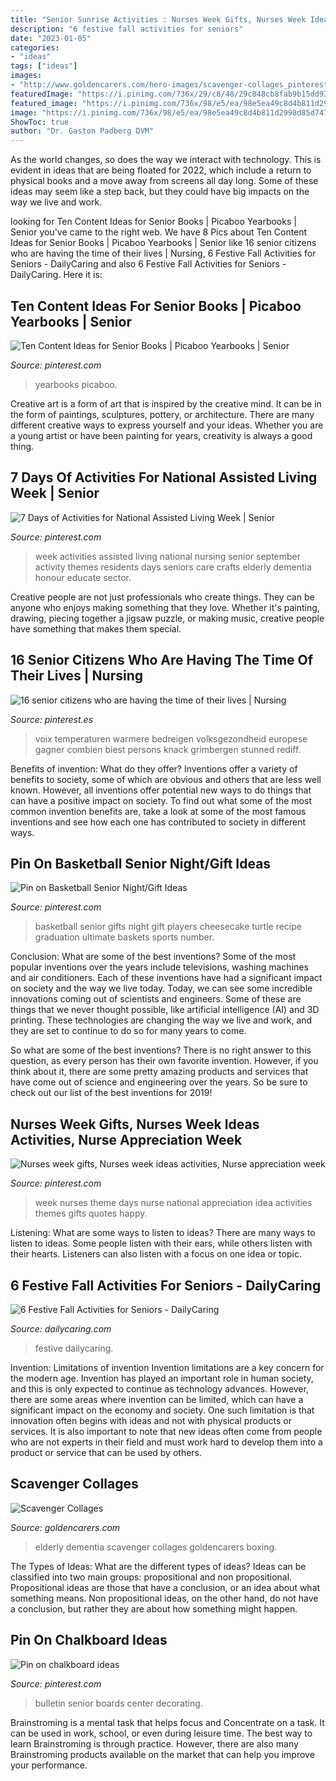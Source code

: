 ```yaml
---
title: "Senior Sunrise Activities : Nurses Week Gifts, Nurses Week Ideas Activities, Nurse Appreciation Week"
description: "6 festive fall activities for seniors"
date: "2023-01-05"
categories:
- "ideas"
tags: ["ideas"]
images:
- "http://www.goldencarers.com/hero-images/scavenger-collages_pinterest.jpg"
featuredImage: "https://i.pinimg.com/736x/29/c8/48/29c848cb8fab9b15dd937bb421bd88ed--elderly-person-heat-waves.jpg"
featured_image: "https://i.pinimg.com/736x/98/e5/ea/98e5ea49c8d4b811d2998d85d747f205.jpg"
image: "https://i.pinimg.com/736x/98/e5/ea/98e5ea49c8d4b811d2998d85d747f205.jpg"
ShowToc: true
author: "Dr. Gaston Padberg DVM"
---
```



As the world changes, so does the way we interact with technology. This is evident in ideas that are being floated for 2022, which include a return to physical books and a move away from screens all day long. Some of these ideas may seem like a step back, but they could have big impacts on the way we live and work.

	

		
looking for Ten Content Ideas for Senior Books | Picaboo Yearbooks | Senior you've came to the right web. We have 8 Pics about Ten Content Ideas for Senior Books | Picaboo Yearbooks | Senior like 16 senior citizens who are having the time of their lives | Nursing, 6 Festive Fall Activities for Seniors - DailyCaring and also 6 Festive Fall Activities for Seniors - DailyCaring. Here it is:
		
    
## Ten Content Ideas For Senior Books | Picaboo Yearbooks | Senior

<img loading=lazy src="https://i.pinimg.com/736x/09/d7/fc/09d7fc77779c6a5883097ca2f18a1a9f.jpg" onerror="this.onerror=null;this.src='https://tse2.mm.bing.net/th?id=OIP.XuVp4Za1rLjZx0zQhiysgAHaHa&amp;pid=15.1';" alt="Ten Content Ideas for Senior Books | Picaboo Yearbooks | Senior">

_Source: pinterest.com_

>yearbooks picaboo. 

	

Creative art is a form of art that is inspired by the creative mind. It can be in the form of paintings, sculptures, pottery, or architecture. There are many different creative ways to express yourself and your ideas. Whether you are a young artist or have been painting for years, creativity is always a good thing.

    
## 7 Days Of Activities For National Assisted Living Week | Senior

<img loading=lazy src="https://i.pinimg.com/736x/5f/40/71/5f4071188b0623d5de2c155b10076589.jpg" onerror="this.onerror=null;this.src='https://tse3.mm.bing.net/th?id=OIP.KM4D3GiVoG6X3pYue3GXhAHaKM&amp;pid=15.1';" alt="7 Days of Activities for National Assisted Living Week | Senior">

_Source: pinterest.com_

>week activities assisted living national nursing senior september activity themes residents days seniors care crafts elderly dementia honour educate sector. 

	

Creative people are not just professionals who create things. They can be anyone who enjoys making something that they love. Whether it's painting, drawing, piecing together a jigsaw puzzle, or making music, creative people have something that makes them special.

    
## 16 Senior Citizens Who Are Having The Time Of Their Lives | Nursing

<img loading=lazy src="https://i.pinimg.com/736x/29/c8/48/29c848cb8fab9b15dd937bb421bd88ed--elderly-person-heat-waves.jpg" onerror="this.onerror=null;this.src='https://tse3.mm.bing.net/th?id=OIP.jKBGkaLPEn_6X8VZWPxOfwHaFT&amp;pid=15.1';" alt="16 senior citizens who are having the time of their lives | Nursing">

_Source: pinterest.es_

>voix temperaturen warmere bedreigen volksgezondheid europese gagner combien biest persons knack grimbergen stunned rediff. 

	

Benefits of invention: What do they offer?
Inventions offer a variety of benefits to society, some of which are obvious and others that are less well known. However, all inventions offer potential new ways to do things that can have a positive impact on society. To find out what some of the most common invention benefits are, take a look at some of the most famous inventions and see how each one has contributed to society in different ways.

    
## Pin On Basketball Senior Night/Gift Ideas

<img loading=lazy src="https://i.pinimg.com/736x/0b/d6/d7/0bd6d71025c9aa9c115c06f8a07c5af7--basketball.jpg" onerror="this.onerror=null;this.src='https://tse2.mm.bing.net/th?id=OIP.krHCk8hYo4y-6o1XO5OwdQHaJ3&amp;pid=15.1';" alt="Pin on Basketball Senior Night/Gift Ideas">

_Source: pinterest.com_

>basketball senior gifts night gift players cheesecake turtle recipe graduation ultimate baskets sports number. 

	

Conclusion: What are some of the best inventions?
Some of the most popular inventions over the years include televisions, washing machines and air conditioners. Each of these inventions have had a significant impact on society and the way we live today. 
Today, we can see some incredible innovations coming out of scientists and engineers. Some of these are things that we never thought possible, like artificial intelligence (AI) and 3D printing. These technologies are changing the way we live and work, and they are set to continue to do so for many years to come. 

So what are some of the best inventions? There is no right answer to this question, as every person has their own favorite invention. However, if you think about it, there are some pretty amazing products and services that have come out of science and engineering over the years. So be sure to check out our list of the best inventions for 2019!

    
## Nurses Week Gifts, Nurses Week Ideas Activities, Nurse Appreciation Week

<img loading=lazy src="https://i.pinimg.com/736x/98/e5/ea/98e5ea49c8d4b811d2998d85d747f205.jpg" onerror="this.onerror=null;this.src='https://tse4.mm.bing.net/th?id=OIP.gfh4L2adlT49rJK_7CyVIgHaNK&amp;pid=15.1';" alt="Nurses week gifts, Nurses week ideas activities, Nurse appreciation week">

_Source: pinterest.com_

>week nurses theme days nurse national appreciation idea activities themes gifts quotes happy. 

	

Listening: What are some ways to listen to ideas?
There are many ways to listen to ideas. Some people listen with their ears, while others listen with their hearts. Listeners can also listen with a focus on one idea or topic.

    
## 6 Festive Fall Activities For Seniors - DailyCaring

<img loading=lazy src="https://dailycaring.com/wp-content/uploads/2016/10/activities-festivefall1200x630.jpg" onerror="this.onerror=null;this.src='https://tse3.mm.bing.net/th?id=OIP.aynPqrgHHXwQTRZ_CH1wxwHaD4&amp;pid=15.1';" alt="6 Festive Fall Activities for Seniors - DailyCaring">

_Source: dailycaring.com_

>festive dailycaring. 

	

Invention: Limitations of invention
Invention limitations are a key concern for the modern age. Invention has played an important role in human society, and this is only expected to continue as technology advances. However, there are some areas where invention can be limited, which can have a significant impact on the economy and society. One such limitation is that innovation often begins with ideas and not with physical products or services. It is also important to note that new ideas often come from people who are not experts in their field and must work hard to develop them into a product or service that can be used by others.

    
## Scavenger Collages

<img loading=lazy src="http://www.goldencarers.com/hero-images/scavenger-collages_pinterest.jpg" onerror="this.onerror=null;this.src='https://tse3.mm.bing.net/th?id=OIP.qTNCUmpFZDH6m86ncBJPMAHaKz&amp;pid=15.1';" alt="Scavenger Collages">

_Source: goldencarers.com_

>elderly dementia scavenger collages goldencarers boxing. 

	

The Types of Ideas: What are the different types of ideas?
Ideas can be classified into two main groups: propositional and non propositional. Propositional ideas are those that have a conclusion, or an idea about what something means. Non propositional ideas, on the other hand, do not have a conclusion, but rather they are about how something might happen.

    
## Pin On Chalkboard Ideas

<img loading=lazy src="https://i.pinimg.com/736x/3f/7a/82/3f7a822e91750d81341fb9fab8547221--senior-center-bulletin-boards.jpg" onerror="this.onerror=null;this.src='https://tse2.mm.bing.net/th?id=OIP.eaj78GxrUlBrrxDmqyVmWQHaEK&amp;pid=15.1';" alt="Pin on chalkboard ideas">

_Source: pinterest.com_

>bulletin senior boards center decorating. 

	

Brainstroming is a mental task that helps focus and Concentrate on a task. It can be used in work, school, or even during leisure time. The best way to learn Brainstroming is through practice. However, there are also many Brainstroming products available on the market that can help you improve your performance.

